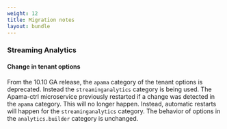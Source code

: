 ```yaml
---
weight: 12
title: Migration notes
layout: bundle
---
```


### Streaming Analytics

#### Change in tenant options

From the 10.10 GA release, the `apama` category of the tenant options is deprecated. Instead the `streaminganalytics` category is being used. 
The Apama-ctrl microservice previously restarted if a change was detected in the `apama` category. This will no longer happen. 
Instead, automatic restarts will happen for the `streaminganalytics` category. 
The behavior of options in the `analytics.builder` category is unchanged.